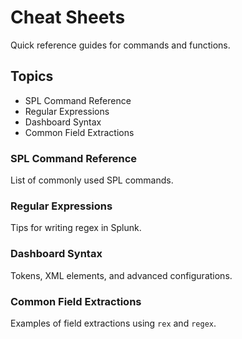 # Cheat Sheets

Quick reference guides for commands and functions.

## Topics

- SPL Command Reference
- Regular Expressions
- Dashboard Syntax
- Common Field Extractions

### SPL Command Reference

List of commonly used SPL commands.

### Regular Expressions

Tips for writing regex in Splunk.

### Dashboard Syntax

Tokens, XML elements, and advanced configurations.

### Common Field Extractions

Examples of field extractions using `rex` and `regex`.

